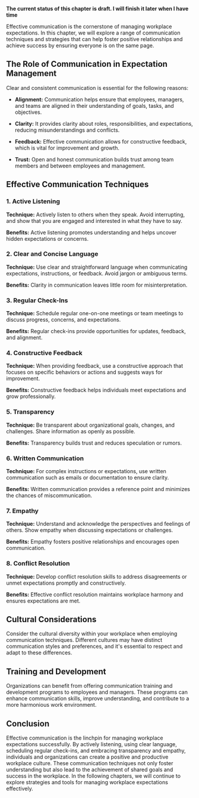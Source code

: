 **The current status of this chapter is draft. I will finish it later when I have time**

Effective communication is the cornerstone of managing workplace expectations. In this chapter, we will explore a range of communication techniques and strategies that can help foster positive relationships and achieve success by ensuring everyone is on the same page.

The Role of Communication in Expectation Management
---------------------------------------------------

Clear and consistent communication is essential for the following reasons:

* **Alignment:** Communication helps ensure that employees, managers, and teams are aligned in their understanding of goals, tasks, and objectives.

* **Clarity:** It provides clarity about roles, responsibilities, and expectations, reducing misunderstandings and conflicts.

* **Feedback:** Effective communication allows for constructive feedback, which is vital for improvement and growth.

* **Trust:** Open and honest communication builds trust among team members and between employees and management.

Effective Communication Techniques
----------------------------------

### 1. **Active Listening**

**Technique:** Actively listen to others when they speak. Avoid interrupting, and show that you are engaged and interested in what they have to say.

**Benefits:** Active listening promotes understanding and helps uncover hidden expectations or concerns.

### 2. **Clear and Concise Language**

**Technique:** Use clear and straightforward language when communicating expectations, instructions, or feedback. Avoid jargon or ambiguous terms.

**Benefits:** Clarity in communication leaves little room for misinterpretation.

### 3. **Regular Check-Ins**

**Technique:** Schedule regular one-on-one meetings or team meetings to discuss progress, concerns, and expectations.

**Benefits:** Regular check-ins provide opportunities for updates, feedback, and alignment.

### 4. **Constructive Feedback**

**Technique:** When providing feedback, use a constructive approach that focuses on specific behaviors or actions and suggests ways for improvement.

**Benefits:** Constructive feedback helps individuals meet expectations and grow professionally.

### 5. **Transparency**

**Technique:** Be transparent about organizational goals, changes, and challenges. Share information as openly as possible.

**Benefits:** Transparency builds trust and reduces speculation or rumors.

### 6. **Written Communication**

**Technique:** For complex instructions or expectations, use written communication such as emails or documentation to ensure clarity.

**Benefits:** Written communication provides a reference point and minimizes the chances of miscommunication.

### 7. **Empathy**

**Technique:** Understand and acknowledge the perspectives and feelings of others. Show empathy when discussing expectations or challenges.

**Benefits:** Empathy fosters positive relationships and encourages open communication.

### 8. **Conflict Resolution**

**Technique:** Develop conflict resolution skills to address disagreements or unmet expectations promptly and constructively.

**Benefits:** Effective conflict resolution maintains workplace harmony and ensures expectations are met.

Cultural Considerations
-----------------------

Consider the cultural diversity within your workplace when employing communication techniques. Different cultures may have distinct communication styles and preferences, and it's essential to respect and adapt to these differences.

Training and Development
------------------------

Organizations can benefit from offering communication training and development programs to employees and managers. These programs can enhance communication skills, improve understanding, and contribute to a more harmonious work environment.

Conclusion
----------

Effective communication is the linchpin for managing workplace expectations successfully. By actively listening, using clear language, scheduling regular check-ins, and embracing transparency and empathy, individuals and organizations can create a positive and productive workplace culture. These communication techniques not only foster understanding but also lead to the achievement of shared goals and success in the workplace. In the following chapters, we will continue to explore strategies and tools for managing workplace expectations effectively.
